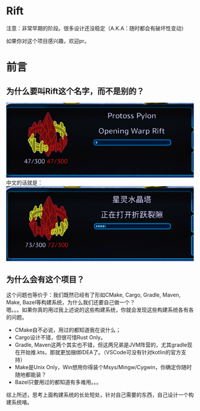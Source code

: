 # Rift

注意：非常早期的阶段。很多设计还没稳定（A.K.A：随时都会有破坏性变动）

如果你对这个项目感兴趣，欢迎pr。

# 前言

## 为什么要叫Rift这个名字，而不是别的？

![alt text](assets/sc.png)<br/> 中文的话就是：<br/>
![alt text](assets/sc_cn.png)

## 为什么会有这个项目？

这个问题也等价于：我们既然已经有了形如CMake, Cargo, Gradle, Maven, Make,
Bazel等构建系统，为什么我们还要自己做一个？<br/>
嗯。。。如果你真的用过我上述说的这些构建系统，你就会发现这些构建系统各有各的问题。<br/>

- CMake自不必说，用过的都知道我在说什么；
- Cargo设计不错，但很可惜Rust Only。
- Gradle,
  Maven这两个其实也不错，但这两兄弟是JVM阵营的，尤其gradle现在开始推.kts，那就更加捆绑IDEA了。（VSCode可没有针对kotlin的官方支持）
- Make是Unix Only，Win想用你得装个Msys/Mingw/Cygwin，你确定你随时随地都能装？
- Bazel只要用过的都知道有多难用。。。

综上所述，思考上面构建系统的长处短处，针对自己需要的东西，自己设计一个构建系统咯。
